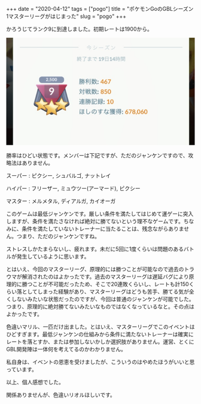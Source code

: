 +++
date = "2020-04-12"
tags = ["pogo"]
title = "ポケモンGoのGBLシーズン1マスターリーグがはじまった"
slug = "pogo"
+++

かろうじてランク9に到達しました。初期レートは1900から。

![](https://github.com/syui/mstdn.page/raw/master/img/mastodon/media_attachments/files/000/000/216/small/4d0b54df13f59751.jpg)

勝率はひどい状態です。メンバーは下記ですが、ただのジャンケンですので、攻略法はありません。

スーパー : ピクシー, シュバルゴ, ナットレイ

ハイパー : フリーザー, ミュウツー(アーマード), ピクシー

マスター : メルメタル, ディアルガ, カイオーガ

このゲームは最低ジャンケンです。厳しい条件を満たしてはじめて運ゲーに突入しますが、条件を満たさなければ絶対に勝てないという理不なゲームです。ちなみに、条件を満たしていないトレーナーに当たることは、残念ながらありません。つまり、ただのジャンケンですね。

ストレスしかたまらないし、疲れます。未だに5回に1度くらいは問題のあるバトルが発生しているように思います。

とはいえ、今回のマスターリーグ、原理的には勝つことが可能なので過去のトラウマが解消されたのはよかったです。過去のマスターリーグは遅延バグにより原理的に勝つことが不可能だったため、そこで20連敗くらいし、レートも計150くらい落としてしまった経験があり、マスターリーグはどうも苦手、勝てる気が全くしないみたいな状態だったのですが、今回は普通のジャンケンが可能でした。つまり、原理的に絶対勝てないみたいなものではなくなっているなと。その点はよかったです。

色違いマリル、一匹だけ出ました。とはいえ、マスターリーグでこのイベントはひどすぎます。最低ジャンケンの仕組みから条件に満たないトレーナーは確実にレートを落とすか、または参加しないかしか選択肢がありません。運営、とくにGBL開発陣は一体何を考えてるのかわかりません。

私自身は、イベントの恩恵を受けましたが、こういうのはやめたほうがいいと思っています。

以上、個人感想でした。

関係ありませんが、色違いリオルほしいです。


